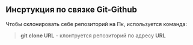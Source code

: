 ## Инсртукция по связке Git-Github

Чтобы склонировать себе репозиторий на Пк, используется команда:
 > **git clone URL** - клонтруется репозиторий по адресу **URL**